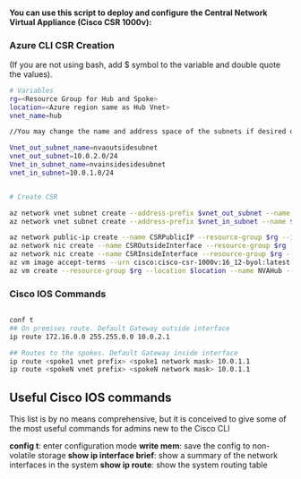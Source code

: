 #### You can use this script to deploy and configure the Central Network Virtual Appliance (Cisco CSR 1000v):

### Azure CLI CSR Creation

(If you are not using bash, add $ symbol to the variable and double quote the values).

```bash
# Variables
rg=<Resource Group for Hub and Spoke>
location=<Azure region same as Hub Vnet>
vnet_name=hub

//You may change the name and address space of the subnets if desired or required. 

Vnet_out_subnet_name=nvaoutsidesubnet
vnet_out_subnet=10.0.2.0/24
Vnet_in_subnet_name=nvainsidesidesubnet
vnet_in_subnet=10.0.1.0/24


# Create CSR

az network vnet subnet create --address-prefix $vnet_out_subnet --name $Vnet_out_subnet_name --resource-group $rg --vnet-name $vnet_name
az network vnet subnet create --address-prefix $vnet_in_subnet --name $Vnet_in_subnet_name --resource-group $rg --vnet-name $vnet_name

az network public-ip create --name CSRPublicIP --resource-group $rg --idle-timeout 30 --allocation-method Static
az network nic create --name CSROutsideInterface --resource-group $rg --subnet $Vnet_out_subnet_name --vnet $vnet_name --public-ip-address CSRPublicIP --ip-forwarding true
az network nic create --name CSRInsideInterface --resource-group $rg --subnet $Vnet_in_subnet_name --vnet $vnet_name --ip-forwarding true
az vm image accept-terms --urn cisco:cisco-csr-1000v:16_12-byol:latest
az vm create --resource-group $rg --location $location --name NVAHub --size Standard_D2_v2 --nics CSROutsideInterface CSRInsideInterface  --image cisco:cisco-csr-1000v:16_12-byol:latest --admin-username azureuser --admin-password Msft123Msft123 --no-wait

```


### Cisco IOS Commands

```bash

conf t
## On premises route. Default Gateway outside interface
ip route 172.16.0.0 255.255.0.0 10.0.2.1

## Routes to the spokes. Default Gateway inside interface
ip route <spoke1 vnet prefix> <spoke1 network mask> 10.0.1.1
ip route <spokeN vnet prefix> <spokeN network mask> 10.0.1.1

```

## Useful Cisco IOS commands

This list is by no means comprehensive, but it is conceived to give some of the most useful commands for admins new to the Cisco CLI

**config t**: enter configuration mode
**write mem**: save the config to non-volatile storage
**show ip interface brief**: show a summary of the network interfaces in the system
**show ip route**: show the system routing table
